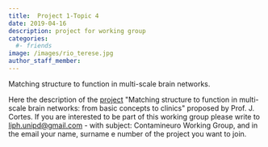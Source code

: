```yaml
---
title:  Project 1-Topic 4
date: 2019-04-16
description: project for working group
categories:
  #- friends
image: /images/rio_terese.jpg
author_staff_member:
---
```


Matching structure to function in multi-scale brain networks.

Here the description of the [project](../../../../files/jmc.pdf) "Matching structure to function in multi-scale brain networks: from basic concepts to clinics" proposed by Prof. J. Cortes. If you are interested to be part of this working group please write to liph.unipd@gmail.com - with subject: Contamineuro Working Group, 
and in the email your name, surname e number of the project you want to join.
